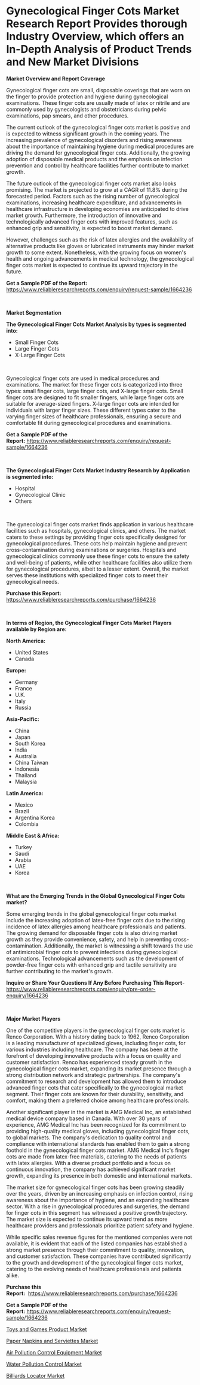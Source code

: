 <p><h1>Gynecological Finger Cots Market Research Report Provides thorough Industry Overview, which offers an In-Depth Analysis of Product Trends and New Market Divisions</h1></p><p><strong>Market Overview and Report Coverage</strong></p>
<p><p>Gynecological finger cots are small, disposable coverings that are worn on the finger to provide protection and hygiene during gynecological examinations. These finger cots are usually made of latex or nitrile and are commonly used by gynecologists and obstetricians during pelvic examinations, pap smears, and other procedures.</p><p>The current outlook of the gynecological finger cots market is positive and is expected to witness significant growth in the coming years. The increasing prevalence of gynecological disorders and rising awareness about the importance of maintaining hygiene during medical procedures are driving the demand for gynecological finger cots. Additionally, the growing adoption of disposable medical products and the emphasis on infection prevention and control by healthcare facilities further contribute to market growth.</p><p>The future outlook of the gynecological finger cots market also looks promising. The market is projected to grow at a CAGR of 11.8% during the forecasted period. Factors such as the rising number of gynecological examinations, increasing healthcare expenditure, and advancements in healthcare infrastructure in developing economies are anticipated to drive market growth. Furthermore, the introduction of innovative and technologically advanced finger cots with improved features, such as enhanced grip and sensitivity, is expected to boost market demand.</p><p>However, challenges such as the risk of latex allergies and the availability of alternative products like gloves or lubricated instruments may hinder market growth to some extent. Nonetheless, with the growing focus on women's health and ongoing advancements in medical technology, the gynecological finger cots market is expected to continue its upward trajectory in the future.</p></p>
<p><strong>Get a Sample PDF of the Report:</strong> <a href="https://www.reliableresearchreports.com/enquiry/request-sample/1664236">https://www.reliableresearchreports.com/enquiry/request-sample/1664236</a></p>
<p>&nbsp;</p>
<p><strong>Market Segmentation</strong></p>
<p><strong>The Gynecological Finger Cots Market Analysis by types is segmented into:</strong></p>
<p><ul><li>Small Finger Cots</li><li>Large Finger Cots</li><li>X-Large Finger Cots</li></ul></p>
<p>&nbsp;</p>
<p><p>Gynecological finger cots are used in medical procedures and examinations. The market for these finger cots is categorized into three types: small finger cots, large finger cots, and X-large finger cots. Small finger cots are designed to fit smaller fingers, while large finger cots are suitable for average-sized fingers. X-large finger cots are intended for individuals with larger finger sizes. These different types cater to the varying finger sizes of healthcare professionals, ensuring a secure and comfortable fit during gynecological procedures and examinations.</p></p>
<p><strong>Get a Sample PDF of the Report:</strong>&nbsp;<a href="https://www.reliableresearchreports.com/enquiry/request-sample/1664236">https://www.reliableresearchreports.com/enquiry/request-sample/1664236</a></p>
<p>&nbsp;</p>
<p><strong>The Gynecological Finger Cots Market Industry Research by Application is segmented into:</strong></p>
<p><ul><li>Hospital</li><li>Gynecological Clinic</li><li>Others</li></ul></p>
<p>&nbsp;</p>
<p><p>The gynecological finger cots market finds application in various healthcare facilities such as hospitals, gynecological clinics, and others. The market caters to these settings by providing finger cots specifically designed for gynecological procedures. These cots help maintain hygiene and prevent cross-contamination during examinations or surgeries. Hospitals and gynecological clinics commonly use these finger cots to ensure the safety and well-being of patients, while other healthcare facilities also utilize them for gynecological procedures, albeit to a lesser extent. Overall, the market serves these institutions with specialized finger cots to meet their gynecological needs.</p></p>
<p><strong>Purchase this Report:</strong>&nbsp; <a href="https://www.reliableresearchreports.com/purchase/1664236">https://www.reliableresearchreports.com/purchase/1664236</a></p>
<p>&nbsp;</p>
<p><strong>In terms of Region, the Gynecological Finger Cots Market Players available by Region are:</strong></p>
<p>
    <p> <strong> North America: </strong>
        <ul>
            <li>United States</li>
            <li>Canada</li>
        </ul>
        </p> 
    <p> <strong> Europe: </strong>
        <ul>
            <li>Germany</li>
            <li>France</li>
            <li>U.K.</li>
            <li>Italy</li>
            <li>Russia</li>
        </ul>
        </p> 
    <p> <strong> Asia-Pacific: </strong>
        <ul>
            <li>China</li>
            <li>Japan</li>
            <li>South Korea</li>
            <li>India</li>
            <li>Australia</li>
            <li>China Taiwan</li>
            <li>Indonesia</li>
            <li>Thailand</li>
            <li>Malaysia</li>
        </ul>
        </p> 
    <p> <strong> Latin America: </strong>
        <ul>
            <li>Mexico</li>
            <li>Brazil</li>
            <li>Argentina Korea</li>
            <li>Colombia</li>
        </ul>
        </p> 
    <p> <strong> Middle East & Africa: </strong>
        <ul>
            <li>Turkey</li>
            <li>Saudi</li>
            <li>Arabia</li>
            <li>UAE</li>
            <li>Korea</li>
        </ul>
    </p>
    </p>
<p>&nbsp;</p>
<p><strong>What are the Emerging Trends in the Global Gynecological Finger Cots market?</strong></p>
<p><p>Some emerging trends in the global gynecological finger cots market include the increasing adoption of latex-free finger cots due to the rising incidence of latex allergies among healthcare professionals and patients. The growing demand for disposable finger cots is also driving market growth as they provide convenience, safety, and help in preventing cross-contamination. Additionally, the market is witnessing a shift towards the use of antimicrobial finger cots to prevent infections during gynecological examinations. Technological advancements such as the development of powder-free finger cots with enhanced grip and tactile sensitivity are further contributing to the market's growth.</p></p>
<p><strong>Inquire or Share Your Questions If Any Before Purchasing This Report</strong>- <a href="https://www.reliableresearchreports.com/enquiry/pre-order-enquiry/1664236">https://www.reliableresearchreports.com/enquiry/pre-order-enquiry/1664236</a></p>
<p>&nbsp;</p>
<p><strong>Major Market Players</strong></p>
<p><p>One of the competitive players in the gynecological finger cots market is Renco Corporation. With a history dating back to 1962, Renco Corporation is a leading manufacturer of specialized gloves, including finger cots, for various industries including healthcare. The company has been at the forefront of developing innovative products with a focus on quality and customer satisfaction. Renco has experienced steady growth in the gynecological finger cots market, expanding its market presence through a strong distribution network and strategic partnerships. The company's commitment to research and development has allowed them to introduce advanced finger cots that cater specifically to the gynecological market segment. Their finger cots are known for their durability, sensitivity, and comfort, making them a preferred choice among healthcare professionals.</p><p>Another significant player in the market is AMG Medical Inc, an established medical device company based in Canada. With over 30 years of experience, AMG Medical Inc has been recognized for its commitment to providing high-quality medical gloves, including gynecological finger cots, to global markets. The company's dedication to quality control and compliance with international standards has enabled them to gain a strong foothold in the gynecological finger cots market. AMG Medical Inc's finger cots are made from latex-free materials, catering to the needs of patients with latex allergies. With a diverse product portfolio and a focus on continuous innovation, the company has achieved significant market growth, expanding its presence in both domestic and international markets.</p><p>The market size for gynecological finger cots has been growing steadily over the years, driven by an increasing emphasis on infection control, rising awareness about the importance of hygiene, and an expanding healthcare sector. With a rise in gynecological procedures and surgeries, the demand for finger cots in this segment has witnessed a positive growth trajectory. The market size is expected to continue its upward trend as more healthcare providers and professionals prioritize patient safety and hygiene.</p><p>While specific sales revenue figures for the mentioned companies were not available, it is evident that each of the listed companies has established a strong market presence through their commitment to quality, innovation, and customer satisfaction. These companies have contributed significantly to the growth and development of the gynecological finger cots market, catering to the evolving needs of healthcare professionals and patients alike.</p></p>
<p><strong>Purchase this Report:</strong>&nbsp;&nbsp;<a href="https://www.reliableresearchreports.com/purchase/1664236">https://www.reliableresearchreports.com/purchase/1664236</a></p>
<p></p>
<p><strong>Get a Sample PDF of the Report:</strong>&nbsp;<a href="https://www.reliableresearchreports.com/enquiry/request-sample/1664236">https://www.reliableresearchreports.com/enquiry/request-sample/1664236</a></p>
<p><p><a href="https://www.linkedin.com/pulse/toys-games-product-market-size-share-amp-trends-analysis/">Toys and Games Product Market</a></p><p><a href="https://www.linkedin.com/pulse/paper-napkins-serviettes-market-size-2023-2030-global-industrial/">Paper Napkins and Serviettes Market</a></p><p><a href="https://medium.com/@beaugrant15/air-pollution-control-equipment-market-size-growth-forecast-2023-2030-9ba121b19119">Air Pollution Control Equipment Market</a></p><p><a href="https://medium.com/@henrykihn/water-pollution-control-market-size-growth-forecast-2023-2030-e3b15c0e0f3d">Water Pollution Control Market</a></p><p><a href="https://www.linkedin.com/pulse/billiards-locator-market-size-2023-2030-global-industrial/">Billiards Locator Market</a></p></p>